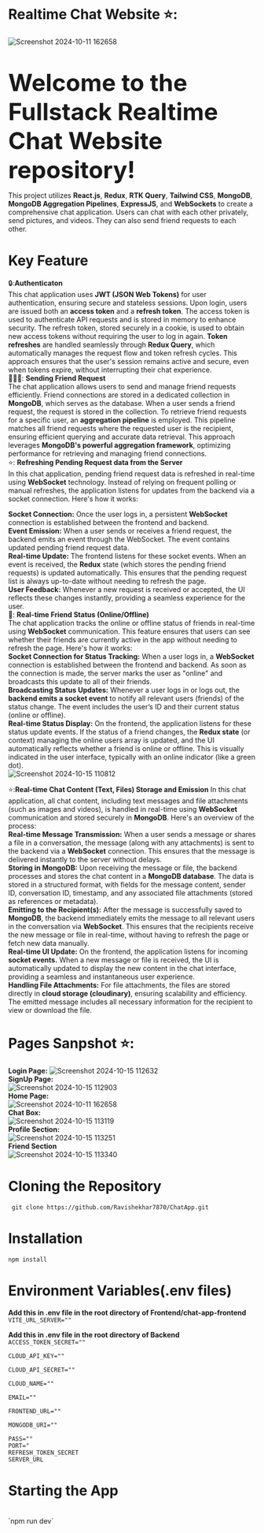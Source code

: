 # Realtime Chat Website ⭐:
![Screenshot 2024-10-11 162658](https://github.com/user-attachments/assets/ed3e4fb2-37a4-4ec4-a5ee-59721c8d7c7b)

<br>

<font size="10">**Welcome to the Fullstack Realtime Chat Website repository!**</font>

This project utilizes **React.js**, **Redux**, **RTK Query**, **Tailwind CSS**, **MongoDB**, **MongoDB Aggregation Pipelines**, **ExpressJS**, and **WebSockets** to create a comprehensive chat application. Users can chat with each other privately, send pictures, and videos. They can also send friend requests to each other.
<br>
# Key Feature 
🔒:**Authenticaton**
<br>
This chat application uses **JWT (JSON Web Tokens)** for user authentication, ensuring secure and stateless sessions. Upon login, users are issued both an **access token** and a **refresh token**. The access token is used to authenticate API requests and is stored in memory to enhance security. The refresh token, stored securely in a cookie, is used to obtain new access tokens without requiring the user to log in again. **Token refreshes** are handled seamlessly through **Redux Query**, which automatically manages the request flow and token refresh cycles. This approach ensures that the user's session remains active and secure, even when tokens expire, without interrupting their chat experience. 
<br>
🧑‍🤝‍🧑: **Sending Friend Request**
<br>
The chat application allows users to send and manage friend requests efficiently. Friend connections are stored in a dedicated collection in **MongoDB**, which serves as the database. When a user sends a friend request, the request is stored in the collection. To retrieve friend requests for a specific user, an **aggregation pipeline** is employed. This pipeline matches all friend requests where the requested user is the recipient, ensuring efficient querying and accurate data retrieval. This approach leverages **MongoDB's powerful aggregation framework**, optimizing performance for retrieving and managing friend connections.
<br>
⭐: **Refreshing Pending Request data from the Server**
<br>
In this chat application, pending friend request data is refreshed in real-time using **WebSocket** technology. Instead of relying on frequent polling or manual refreshes, the application listens for updates from the backend via a socket connection. Here's how it works:

**Socket Connection:** Once the user logs in, a persistent **WebSocket** connection is established between the frontend and backend.
<br>
**Event Emission:** When a user sends or receives a friend request, the backend emits an event through the WebSocket. The event contains updated pending friend request data.
<br>
**Real-time Update:** The frontend listens for these socket events. When an event is received, the **Redux** state (which stores the pending friend requests) is updated automatically. This ensures that the pending request list is always up-to-date without needing to refresh the page.
<br>
**User Feedback:** Whenever a new request is received or accepted, the UI reflects these changes instantly, providing a seamless experience for the user.
<br>
🚦: **Real-time Friend Status (Online/Offline)**
<br>
The chat application tracks the online or offline status of friends in real-time using **WebSocket** communication. This feature ensures that users can see whether their friends are currently active in the app without needing to refresh the page. Here's how it works:
<br>
**Socket Connection for Status Tracking:** When a user logs in, a **WebSocket** connection is established between the frontend and backend. As soon as the connection is made, the server marks the user as "online" and broadcasts this update to all of their friends.
<br>
**Broadcasting Status Updates:** Whenever a user logs in or logs out, the **backend emits a socket event** to notify all relevant users (friends) of the status change. The event includes the user’s ID and their current status (online or offline).
<br>
**Real-time Status Display:** On the frontend, the application listens for these status update events. If the status of a friend changes, the **Redux state** (or context) managing the online users array is updated, and the UI automatically reflects whether a friend is online or offline. This is visually indicated in the user interface, typically with an online indicator (like a green dot).
<br>
![Screenshot 2024-10-15 110812](https://github.com/user-attachments/assets/a366d0b0-26e1-4b55-9587-4c34a697d7cc)
<br>



⭐:**Real-time Chat Content (Text, Files) Storage and Emission**
In this chat application, all chat content, including text messages and file attachments (such as images and videos), is handled in real-time using **WebSocket** communication and stored securely in **MongoDB**. Here's an overview of the process:
<br>
**Real-time Message Transmission:** When a user sends a message or shares a file in a conversation, the message (along with any attachments) is sent to the backend via a **WebSocket** connection. This ensures that the message is delivered instantly to the server without delays.
<br>
**Storing in MongoDB:** Upon receiving the message or file, the backend processes and stores the chat content in a **MongoDB database**. The data is stored in a structured format, with fields for the message content, sender ID, conversation ID, timestamp, and any associated file attachments (stored as references or metadata).
<br>
**Emitting to the Recipient(s):** After the message is successfully saved to **MongoDB**, the backend immediately emits the message to all relevant users in the conversation via **WebSocket**. This ensures that the recipients receive the new message or file in real-time, without having to refresh the page or fetch new data manually.
<br>
**Real-time UI Update:** On the frontend, the application listens for incoming **socket events.** When a new message or file is received, the UI is automatically updated to display the new content in the chat interface, providing a seamless and instantaneous user experience.
<br>
**Handling File Attachments:** For file attachments, the files are  stored directly in **cloud storage (cloudinary)**, ensuring scalability and efficiency. The emitted message includes all necessary information for the recipient to view or download the file.
<br>
# Pages Sanpshot ⭐:

**Login Page:**
![Screenshot 2024-10-15 112632](https://github.com/user-attachments/assets/6ec06f40-9b60-442a-8b78-a073b8537fb5)
<br>
**SignUp Page:**
<br>
![Screenshot 2024-10-15 112903](https://github.com/user-attachments/assets/a40a297c-011f-4cc1-8f87-3b9f75995540)
<br>
**Home Page:**
<br>
![Screenshot 2024-10-11 162658](https://github.com/user-attachments/assets/a91edbc4-d370-45c6-9bcc-40b3ba3b2570)
<br>
**Chat Box:**
<br>
![Screenshot 2024-10-15 113119](https://github.com/user-attachments/assets/1c786176-7dc5-41ed-aa82-cdf5b8c2c741)
<br>
**Profile Section:**
<br>
![Screenshot 2024-10-15 113251](https://github.com/user-attachments/assets/5a68d984-003d-4cae-99a6-569d32475bd9)
<br>
**Friend Section**
<br>
![Screenshot 2024-10-15 113340](https://github.com/user-attachments/assets/1ae705ed-2999-4906-b4d7-e69139bee8b3)
<br>

# Cloning the Repository

` git clone https://github.com/Ravishekhar7870/ChatApp.git`

# Installation
`npm install`
# Environment Variables(.env files)

**Add this in .env file in the root directory of Frontend/chat-app-frontend**
<br>
`VITE_URL_SERVER=""
`
<br>

**Add this in  .env file in the root directory of Backend**
<br>
`ACCESS_TOKEN_SECRET=""`
<br>

`CLOUD_API_KEY=""`
<br>

`CLOUD_API_SECRET=""`
<br>

`CLOUD_NAME=""`
<br>

`EMAIL=""`
<br>

`FRONTEND_URL=""`
<br>

`MONGODB_URI=""`
<br>

`PASS=""`
<br>
`PORT="`
<br>
`REFRESH_TOKEN_SECRET`
<br>
`SERVER_URL`
<br>
# Starting the App
<br>
`npm run dev`







